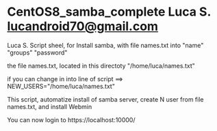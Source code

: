 # CentOS8_samba_complete  Luca S. lucandroid70@gmail.com

Luca S. Script sheel, for Install samba, with file names.txt into "name" "groups" "password" 

the file names.txt, located in this directoty "/home/luca/names.txt"

if you can change in into line of script ==> NEW_USERS="/home/luca/names.txt"

This script, automatize install of samba server, create N user from file names.txt, and install Webmin

You can now login to https://localhost:10000/
